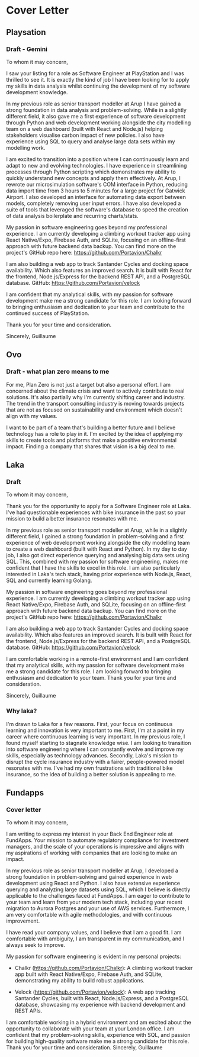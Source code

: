 # Cover Letter
## Playsation
### Draft - Gemini
To whom it may concern,

I saw your listing for a role as Software Engineer at PlayStation and I was thrilled to see it. It is exactly the kind of job I have been looking for to apply my skills in data analysis whilst continuing the development of my software development knowledge.

In my previous role as senior transport modeller at Arup I have gained a strong foundation in data analysis and problem-solving. While in a slightly different field, it also gave me a first experience of software development through Python and web development working alongside the city modelling team on a web dashboard (built with React and Node.js) helping stakeholders visualise carbon impact of new policies. I also have experience using SQL to query and analyse large data sets within my modelling work.

I am excited to transition into a position where I can continuously learn and adapt to new and evolving technologies. I have experience in streamlining processes through Python scripting which demonstrates my ability to quickly understand new concepts and apply them effectively. At Arup, I rewrote our microsimulation software's  COM interface in Python, reducing data import time from 3 hours to 5 minutes for a large project for Gatwick Airport. I also developed an interface for automating data export between models, completely removing user input errors. I have also developed a suite of tools that leveraged the software's database to speed the creation of data analysis boilerplate and recurring charts/stats.

My passion in software engineering goes beyond my professional experience. I am currently developing a climbing workout tracker app using React Native/Expo, Firebase Auth, and SQLite, focusing on an offline-first approach with future backend data backup. You can find more on the project's GitHub repo here: https://github.com/Portavion/Chalkr

I am also building a web app to track Santander Cycles and docking space availability. Which also features an improved search. It is built with React for the frontend, Node.js/Express for the backend REST API, and a PostgreSQL database. GitHub: https://github.com/Portavion/velock

I am confident that my analytical skills, with my passion for software development make me a strong candidate for this role. I am looking forward to bringing enthusiasm and dedication to your team and contribute to the continued success of PlayStation.

Thank you for your time and consideration.

Sincerely,
Guillaume
## Ovo
### Draft - what plan zero means to me
For me, Plan Zero is not just a target but also a personal effort. I am concerned about the climate crisis  and want to actively contribute to real solutions. It's also partially why I'm currently shifting career and industry. The trend in the transport consulting industry is moving towards projects that are not as focused on sustainability and environment which doesn't align with my values.

I want to be part of a team that's building a better future and I believe technology has a role to play in it. I'm excited by the idea of applying my skills to create tools and platforms that make a positive environmental impact. Finding a company that shares that vision is a big deal to me.
## Laka 
### Draft
To whom it may concern,

Thank you for the opportunity to apply for a Software Engineer role at Laka. I've had questionable experiences with bike insurance in the past so your mission to build a better insurance resonates with me.

In my previous role as senior transport modeller at Arup, while in a slightly different field, I gained a strong foundation in problem-solving and a first experience of web development working alongside the city modelling team to create a web dashboard (built with React and Python). In my day to day job, I also got direct experience querying and analysing big data sets using SQL. This, combined with my passion for software engineering, makes me confident that I have the skills to excel in this role. 
I am also particularly interested in Laka's tech stack, having prior experience with Node.js, React, SQL and currently learning Golang.

My passion in software engineering goes beyond my professional experience. I am currently developing a climbing workout tracker app using React Native/Expo, Firebase Auth, and SQLite, focusing on an offline-first approach with future backend data backup. You can find more on the project's GitHub repo here: https://github.com/Portavion/Chalkr

I am also building a web app to track Santander Cycles and docking space availability. Which also features an improved search. It is built with React for the frontend, Node.js/Express for the backend REST API, and a PostgreSQL database. GitHub: https://github.com/Portavion/velock

I am comfortable working in a remote-first environment and I am confident that my analytical skills, with my passion for software development make me a strong candidate for this role. I am looking forward to bringing enthusiasm and dedication to your team. Thank you for your time and consideration. 

Sincerely, 
Guillaume
### Why laka?
I'm drawn to Laka for a few reasons. First, your focus on continuous learning and innovation is very important to me. First, I'm at a point in my career where continuous learning is very important. In my previous role, I found myself starting to stagnate knowledge wise. I am looking to transition into software engineering where I can constantly evolve and improve my skills, especially as technology advances. Secondly, Laka's mission to disrupt the cycle insurance industry with a fairer, people-powered model resonates with me. I've had my own frustrations with traditional bike insurance, so the idea of building a better solution is  appealing to me.
## Fundapps
### Cover letter
To whom it may concern,

I am writing to express my interest in your Back End Engineer role at FundApps. Your mission to automate regulatory compliance for investment managers, and the scale of your operations is impressive and aligns with my aspirations of working with companies that are looking to make an impact.

In my previous role as senior transport modeller at Arup, I developed a strong foundation in problem-solving and gained experience in web development using React and Python. I also have extensive experience querying and analyzing large datasets using SQL, which I believe is directly applicable to the challenges faced at FundApps. I am eager to contribute to your team and learn from your modern tech stack, including your recent migration to Aurora Postgres and your use of AWS services. Furthermore, I am very comfortable with agile methodologies, and with continuous improvement. 

I have read your company values, and I believe that I am a good fit. I am comfortable with ambiguity, I am transparent in my communication, and I always seek to improve.

My passion for software engineering is evident in my personal projects: 
- Chalkr (https://github.com/Portavion/Chalkr): A climbing workout tracker app built with React Native/Expo, Firebase Auth, and SQLite, demonstrating my ability to build robust applications. 

- Velock (https://github.com/Portavion/velock): A web app tracking Santander Cycles, built with React, Node.js/Express, and a PostgreSQL database, showcasing my experience with backend development and REST APIs. 

I am comfortable working in a hybrid environment and am excited about the opportunity to collaborate with your team at your London office. I am confident that my problem-solving skills, experience with SQL, and passion for building high-quality software make me a strong candidate for this role. Thank you for your time and consideration. Sincerely, Guillaume